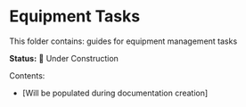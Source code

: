 # Equipment Tasks

This folder contains: guides for equipment management tasks

**Status:** 🚧 Under Construction

Contents:
- [Will be populated during documentation creation]
